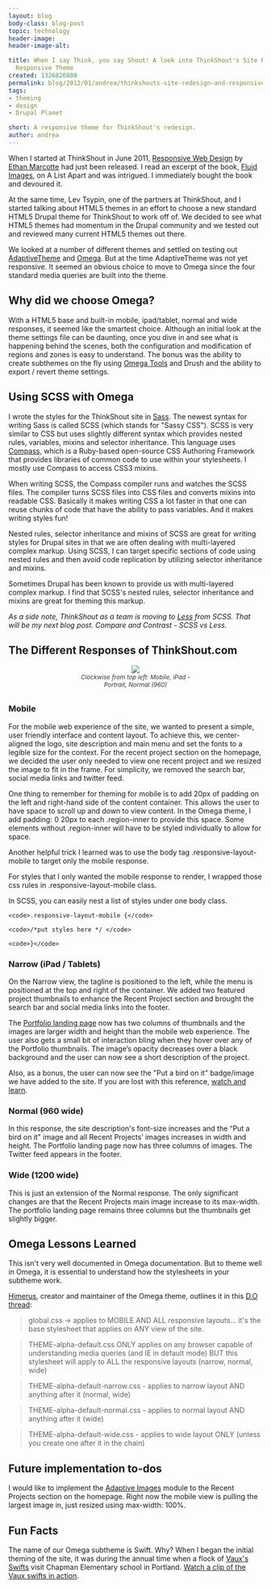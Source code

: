 ```yaml
---
layout: blog
body-class: blog-post
topic: technology
header-image:
header-image-alt:

title: When I say Think, you say Shout! A look into ThinkShout's Site Redesign and
  Responsive Theme
created: 1326826800
permalink: blog/2012/01/andrea/thinkshouts-site-redesign-and-responsive/
tags:
- theming
- design
- Drupal Planet

short: A responsive theme for ThinkShout's redesign.
author: andrea
---
```

When I started at ThinkShout in June 2011, [Responsive Web Design](http://www.abookapart.com/products/responsive-web-design) by [Ethan Marcotte](http://unstoppablerobotninja.com) had just been released. I read an excerpt of the book, [Fluid Images](http://www.alistapart.com/articles/fluid-images/), on A List Apart and was intrigued. I immediately bought the book and devoured it.

At the same time, Lev Tsypin, one of the partners at ThinkShout, and I started talking about HTML5 themes in an effort to choose a new standard HTML5 Drupal theme for ThinkShout to work off of. We decided to see what HTML5 themes had momentum in the Drupal community and we tested out and reviewed many current HTML5 themes out there.

We looked at a number of different themes and settled on testing out [AdaptiveTheme](http://drupal.org/project/adaptivetheme) and [Omega](http://drupal.org/project/omega). But at the time AdaptiveTheme was not yet responsive. It seemed an obvious choice to move to Omega since the four standard media queries are built into the theme.

## Why did we choose Omega?

With a HTML5 base and built-in mobile, ipad/tablet, normal and wide responses, it seemed like the smartest choice.  Although an initial look at the theme settings file can be daunting, once you dive in and see what is happening behind the scenes, both the configuration and modification of regions and zones is easy to understand. The bonus was the ability to create subthemes on the fly using [Omega Tools](http://drupal.org/project/omega_tools) and Drush and the ability to export / revert theme settings.

## Using SCSS with Omega

I wrote the styles for the ThinkShout site in [Sass](http://sass-lang.com/). The newest syntax for writing Sass is called SCSS (which stands for "Sassy CSS"). SCSS is very similar to CSS but uses slightly different syntax which provides nested rules, variables, mixins and selector inheritance. This language uses [Compass](http://compass-style.org/), which is a Ruby-based open-source CSS Authoring Framework that provides libraries of common code to use within your stylesheets. I mostly use Compass to access CSS3 mixins.

When writing SCSS, the Compass compiler runs and watches the SCSS files. The compiler turns SCSS files into CSS files and converts mixins into readable CSS. Basically it makes writing CSS a lot faster in that one can reuse chunks of code that have the ability to pass variables. And it makes writing styles fun!

Nested rules, selector inheritance and mixins of SCSS are great for writing styles for Drupal sites in that we are often dealing with multi-layered complex markup.  Using SCSS, I can target specific sections of code using nested rules and then avoid code replication by utilizing selector inheritance and mixins.

Sometimes Drupal has been known to provide us with multi-layered complex markup. I find that SCSS's nested rules, selector inheritance and mixins are great for theming this markup. 

*As a side note, ThinkShout as a team is moving to [Less](http://lesscss.org/) from SCSS. That will be my next blog post. Compare and Contrast - SCSS vs Less.*

## The Different Responses of ThinkShout.com

<div style="text-align: center; margin: 0 0 30px 0; "><img src="/sites/default/files/images/inline/responses.png"  />
<p style="font-size: 12px; color: #333; font-style: italic; width: 50%; text-align: center; margin: 0 auto;"> Clockwise from top left: Mobile, iPad - Portrait, Normal (960)</p></div>

### Mobile

For the mobile web experience of the site, we wanted to present a simple, user friendly interface and content layout. To achieve this, we center-aligned the logo, site description and main menu and set the fonts to a legible size for the context. For the recent project section on the homepage, we decided the user only needed to view one recent project and we resized the image to fit in the frame. For simplicity, we removed the search bar, social media links and twitter feed.

One thing to remember for theming for mobile is to add 20px of padding on the left and right-hand side of the content container. This allows the user to have space to scroll up and down to view content. In the Omega theme, I add padding: 0 20px to each .region-inner to provide this space. Some elements without .region-inner will have to be styled individually to allow for space.

Another helpful trick I learned was to use the body tag .responsive-layout-mobile to target only the mobile response.

For styles that I only wanted the mobile response to render, I wrapped those css rules in .responsive-layout-mobile class.

In SCSS, you can easily nest a list of styles under one body class.

 `<code>.responsive-layout-mobile {</code>`

 `<code>/*put styles here */ </code>`

`<code>}</code>`

### Narrow (iPad / Tablets)

On the Narrow view, the tagline is positioned to the left, while the menu is positioned at the top and right of the container. We added two featured project thumbnails to enhance the Recent Project section and brought the search bar and social media links into the footer.

The [Portfolio landing page](http://www.thinkshout.com/portfolio) now has two columns of thumbnails and the images are larger width and height than the mobile web experience. The user also gets a small bit of interaction bling when they hover over any of the Portfolio thumbnails. The image’s opacity decreases over a black background and the user can now see a short description of the project.

Also, as a bonus, the user can now see the "Put a bird on it" badge/image we have added to the site. If you are lost with this reference, [watch and learn](http://www.hulu.com/watch/210887/portlandia-put-a-bird-on-it). 

### Normal (960 wide)

In this response, the site description's font-size increases and the “Put a bird on it" image and all Recent Projects’ images increases in width and height. The Portfolio landing page now has three columns of images. The Twitter feed appears in the footer.

### Wide (1200 wide)

This is just an extension of the Normal response. The only significant changes are that the Recent Projects main image increase to its max-width. The portfolio landing page remains three columns but the thumbnails get slightly bigger.

## Omega Lessons Learned

This isn't very well documented in Omega documentation. But to theme well in Omega, it is essential to understand how the stylesheets in your subtheme work.

[Himerus](http://drupal.org/user/159141), creator and maintainer of the Omega theme, outlines it in this [D.O thread](http://drupal.org/node/1239662#comment-4828360):

> global.css -> applies to MOBILE AND ALL responsive layouts... it's the base stylesheet that applies on ANY view of the site.

> THEME-alpha-default.css ONLY applies on any browser capable of understanding media queries (and IE in default mode) BUT this stylesheet will apply to ALL the responsive layouts (narrow, normal, wide)

> THEME-alpha-default-narrow.css - applies to narrow layout AND anything after it (normal, wide)

> THEME-alpha-default-normal.css - applies to normal layout AND anything after it (wide)

> THEME-alpha-default-wide.css - applies to wide layout ONLY (unless you create one after it in the chain)

## Future implementation to-dos

I would like to implement the [Adaptive Images](http://drupal.org/project/adaptive_image) module to the Recent Projects section on the homepage. Right now the mobile view is pulling the largest image in, just resized using max-width: 100%.

## Fun Facts

The name of our Omega subtheme is Swift. Why? When I began the initial theming of the site, it was during the annual time when a flock of [Vaux's Swifts](http://en.wikipedia.org/wiki/Chapman_Swifts) visit Chapman Elementary school in Portland. [Watch a clip of the Vaux swifts in action](http://youtu.be/A-YaEWNex2U).

